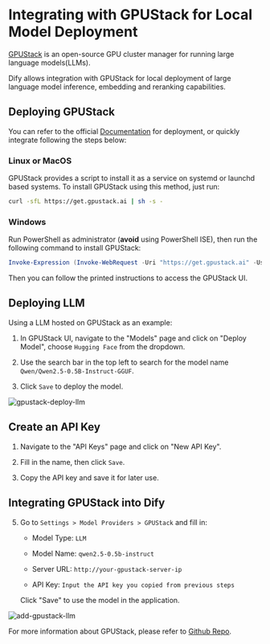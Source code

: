 # Integrating with GPUStack for Local Model Deployment

[GPUStack](https://github.com/gpustack/gpustack) is an open-source GPU cluster manager for running large language models(LLMs).

Dify allows integration with GPUStack for local deployment of large language model inference, embedding and reranking capabilities.

## Deploying GPUStack

You can refer to the official [Documentation](https://docs.gpustack.ai) for deployment, or quickly integrate following the steps below:

### Linux or MacOS

GPUStack provides a script to install it as a service on systemd or launchd based systems. To install GPUStack using this method, just run:

```bash
curl -sfL https://get.gpustack.ai | sh -s -
```

### Windows

Run PowerShell as administrator (**avoid** using PowerShell ISE), then run the following command to install GPUStack:

```powershell
Invoke-Expression (Invoke-WebRequest -Uri "https://get.gpustack.ai" -UseBasicParsing).Content
```

Then you can follow the printed instructions to access the GPUStack UI.

## Deploying LLM

Using a LLM hosted on GPUStack as an example:

1. In GPUStack UI, navigate to the "Models" page and click on "Deploy Model", choose `Hugging Face` from the dropdown.

2. Use the search bar in the top left to search for the model name `Qwen/Qwen2.5-0.5B-Instruct-GGUF`.

3. Click `Save` to deploy the model.

![gpustack-deploy-llm](https://assets-docs.dify.ai//img/en/models-integration/9ba129b9bae6e6698217b9207c4ec911.webp)

## Create an API Key

1. Navigate to the "API Keys" page and click on "New API Key".

2. Fill in the name, then click `Save`.

3. Copy the API key and save it for later use.

## Integrating GPUStack into Dify

5. Go to `Settings > Model Providers > GPUStack` and fill in:

   - Model Type: `LLM`

   - Model Name: `qwen2.5-0.5b-instruct`

   - Server URL: `http://your-gpustack-server-ip`

   - API Key: `Input the API key you copied from previous steps`

   Click "Save" to use the model in the application.

![add-gpustack-llm](https://assets-docs.dify.ai//img/en/models-integration/ef6f8cfd721943783d1a3b6122256624.webp)

For more information about GPUStack, please refer to [Github Repo](https://github.com/gpustack/gpustack).
